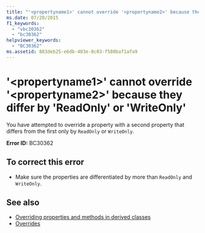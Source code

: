 ```yaml
---
title: "'<propertyname1>' cannot override '<propertyname2>' because they differ by 'ReadOnly' or 'WriteOnly'"
ms.date: 07/20/2015
f1_keywords: 
  - "vbc30362"
  - "bc30362"
helpviewer_keywords: 
  - "BC30362"
ms.assetid: 883deb25-e6db-403e-8c03-f580baf1afa9
---
```

# '\<propertyname1>' cannot override '\<propertyname2>' because they differ by 'ReadOnly' or 'WriteOnly'

You have attempted to override a property with a second property that differs from the first only by `ReadOnly` or `WriteOnly`.  
  
 **Error ID:** BC30362  
  
## To correct this error  
  
- Make sure the properties are differentiated by more than `ReadOnly` and `WriteOnly`.  
  
## See also

- [Overriding properties and methods in derived classes](../programming-guide/language-features/objects-and-classes/inheritance-basics.md#overriding-properties-and-methods-in-derived-classes)
- [Overrides](../language-reference/modifiers/overrides.md)
